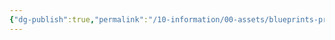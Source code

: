 ```yaml
---
{"dg-publish":true,"permalink":"/10-information/00-assets/blueprints-properties-explained/","created":"2024-04-09T20:08:35.829+07:00","updated":"2024-04-09T20:14:17.599+07:00"}
---
```


